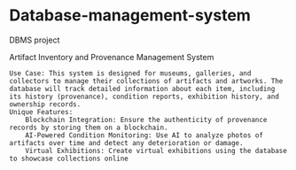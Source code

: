 # Database-management-system
DBMS project

Artifact Inventory and Provenance Management System

    Use Case: This system is designed for museums, galleries, and collectors to manage their collections of artifacts and artworks. The database will track detailed information about each item, including its history (provenance), condition reports, exhibition history, and ownership records.
    Unique Features:
        Blockchain Integration: Ensure the authenticity of provenance records by storing them on a blockchain.
        AI-Powered Condition Monitoring: Use AI to analyze photos of artifacts over time and detect any deterioration or damage.
        Virtual Exhibitions: Create virtual exhibitions using the database to showcase collections online
